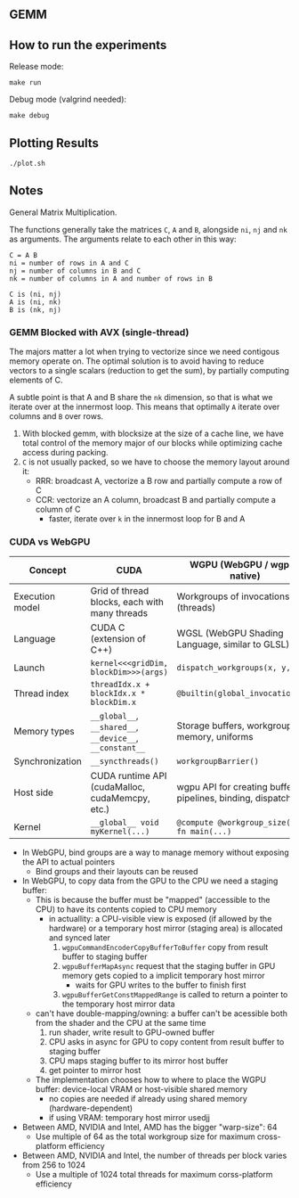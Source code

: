 ## GEMM

## How to run the experiments

Release mode:

```
make run 
```

Debug mode (valgrind needed):

```
make debug
```

## Plotting Results

```
./plot.sh
```

## Notes

General Matrix Multiplication.

The functions generally take the matrices `C`, `A` and `B`, alongside `ni`, `nj` and `nk` as arguments. The arguments relate to each other in this way:

```
C = A B
ni = number of rows in A and C
nj = number of columns in B and C
nk = number of columns in A and number of rows in B

C is (ni, nj)
A is (ni, nk)
B is (nk, nj)
```

### GEMM Blocked with AVX (single-thread)

The majors matter a lot when trying to vectorize since we need contigous memory operate on. The optimal solution is to avoid having to reduce vectors to a single scalars (reduction to get the sum), by partially computing elements of C.

A subtle point is that A and B share the `nk` dimension, so that is what we iterate over at the innermost loop. This means that optimally `A` iterate over columns and `B` over rows.

1. With blocked gemm, with blocksize at the size of a cache line, we have total control of the memory major of our blocks while optimizing cache access during packing.
2. `C` is not usually packed, so we have to choose the memory layout around it:
   * RRR: broadcast A, vectorize a B row and partially compute a row of C
   * CCR: vectorize an A column, broadcast B and partially compute a column of C
      * faster, iterate over `k` in the innermost loop for B and A

### CUDA vs WebGPU


| Concept         | CUDA                                                     | WGPU (WebGPU / wgpu-native)                                 |
| --------------- | -------------------------------------------------------- | ----------------------------------------------------------- |
| Execution model | Grid of thread blocks, each with many threads            | Workgroups of invocations (threads)                         |
| Language        | CUDA C (extension of C++)                                | WGSL (WebGPU Shading Language, similar to GLSL)             |
| Launch          | `kernel<<<gridDim, blockDim>>>(args)`                    | `dispatch_workgroups(x, y, z)`                              |
| Thread index    | `threadIdx.x + blockIdx.x * blockDim.x`                  | `@builtin(global_invocation_id)`                            |
| Memory types    | `__global__`, `__shared__`, `__device__`, `__constant__` | Storage buffers, workgroup memory, uniforms                 |
| Synchronization | `__syncthreads()`                                        | `workgroupBarrier()`                                        |
| Host side       | CUDA runtime API (cudaMalloc, cudaMemcpy, etc.)          | wgpu API for creating buffers, pipelines, binding, dispatch |
| Kernel          | `__global__ void myKernel(...)`                          | `@compute @workgroup_size(...) fn main(...)`                |

* In WebGPU, bind groups are a way to manage memory without exposing the API to actual pointers
   * Bind groups and their layouts can be reused
* In WebGPU, to copy data from the GPU to the CPU we need a staging buffer:
   * This is because the buffer must be "mapped" (accessible to the CPU) to have its contents copied to CPU memory
      * in actuallity: a CPU-visible view is exposed (if allowed by the hardware) or a temporary host mirror (staging area) is allocated and synced later
         1. `wgpuCommandEncoderCopyBufferToBuffer` copy from result buffer to staging buffer
         2. `wgpuBufferMapAsync` request that the staging buffer in GPU memory gets copied to a implicit temporary host mirror
            * waits for GPU writes to the buffer to finish first
         3. `wgpuBufferGetConstMappedRange` is called to return a pointer to the temporary host mirror data
   * can't have double-mapping/owning: a buffer can't be acessible both from the shader and the CPU at the same time
      1. run shader, write result to GPU-owned buffer
      2. CPU asks in async for GPU to copy content from result buffer to staging buffer
      3. CPU maps staging buffer to its mirror host buffer
      4. get pointer to mirror host
   * The implementation chooses how to where to place the WGPU buffer: device-local VRAM or host-visible shared memory
      * no copies are needed if already using shared memory (hardware-dependent)
      * if using VRAM: temporary host mirror usedjj
* Between AMD, NVIDIA and Intel, AMD has the bigger "warp-size": 64
   * Use multiple of 64 as the total workgroup size for maximum cross-platform efficiency
* Between AMD, NVIDIA and Intel, the number of threads per block varies from 256 to 1024
   * Use a multiple of 1024 total threads for maximum corss-platform efficiency

